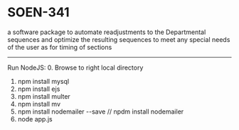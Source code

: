 # SOEN-341
a software package to automate readjustments to the Departmental sequences and optimize the resulting sequences to meet any special needs of the user as for timing of sections

***

Run NodeJS:
0.    Browse to right local directory
1.    npm install mysql
2.    npm install ejs
3.    npm install multer
4.    npm install mv
5.    npm install nodemailer --save // npdm install nodemailer
6.    node app.js
